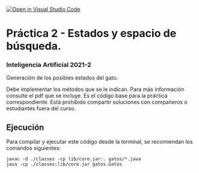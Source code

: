 [![Open in Visual Studio Code](https://classroom.github.com/assets/open-in-vscode-f059dc9a6f8d3a56e377f745f24479a46679e63a5d9fe6f495e02850cd0d8118.svg)](https://classroom.github.com/online_ide?assignment_repo_id=5835963&assignment_repo_type=AssignmentRepo)
# Práctica 2 - Estados y espacio de búsqueda.
### Inteligencia Artificial 2021-2

Generación de los posibles estados del gato. 

Debe implementar los métodos que se le indican. Para más información consulte el pdf que se incluye.
Es el código base para la práctica correspondiente. Está prohibido compartir soluciones con compañeros o estudiantes fuera del curso.

## Ejecución
Para compilar y ejecutar este código desde la terminal, se recomiendan los comandos siguientes:

```
javac -d ./classes -cp lib/core.jar:. gatos/*.java
java -cp ./classes:lib/core.jar gatos.Gatos
```
